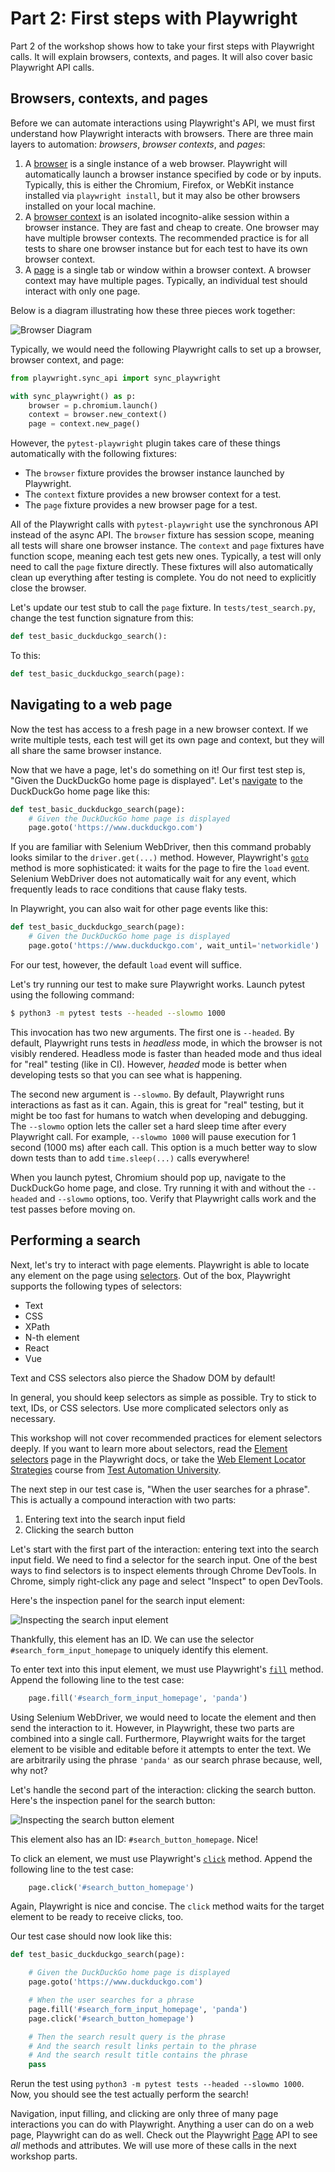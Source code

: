 # Part 2: First steps with Playwright

Part 2 of the workshop shows how to take your first steps with Playwright calls.
It will explain browsers, contexts, and pages.
It will also cover basic Playwright API calls.


## Browsers, contexts, and pages

Before we can automate interactions using Playwright's API, we must first understand how Playwright interacts with browsers.
There are three main layers to automation: *browsers*, *browser contexts*, and *pages*:

1. A [browser](https://playwright.dev/python/docs/browsers/)
   is a single instance of a web browser.
   Playwright will automatically launch a browser instance specified by code or by inputs.
   Typically, this is either the Chromium, Firefox, or WebKit instance installed via `playwright install`,
   but it may also be other browsers installed on your local machine.
2. A [browser context](https://playwright.dev/python/docs/browser-contexts/)
   is an isolated incognito-alike session within a browser instance.
   They are fast and cheap to create.
   One browser may have multiple browser contexts.
   The recommended practice is for all tests to share one browser instance but for each test to have its own browser context.
3. A [page](https://playwright.dev/python/docs/pages/)
   is a single tab or window within a browser context.
   A browser context may have multiple pages.
   Typically, an individual test should interact with only one page.

Below is a diagram illustrating how these three pieces work together:

![Browser Diagram](images/browser-diagram.png)

Typically, we would need the following Playwright calls to set up a browser, browser context, and page:

```python
from playwright.sync_api import sync_playwright

with sync_playwright() as p:
    browser = p.chromium.launch()
    context = browser.new_context()
    page = context.new_page()
```

However, the `pytest-playwright` plugin takes care of these things automatically with the following fixtures:

* The `browser` fixture provides the browser instance launched by Playwright.
* The `context` fixture provides a new browser context for a test.
* The `page` fixture provides a new browser page for a test.

All of the Playwright calls with `pytest-playwright` use the synchronous API instead of the async API.
The `browser` fixture has session scope, meaning all tests will share one browser instance.
The `context` and `page` fixtures have function scope, meaning each test gets new ones.
Typically, a test will only need to call the `page` fixture directly.
These fixtures will also automatically clean up everything after testing is complete.
You do not need to explicitly close the browser.

Let's update our test stub to call the `page` fixture.
In `tests/test_search.py`, change the test function signature from this:

```python
def test_basic_duckduckgo_search():
```

To this:

```python
def test_basic_duckduckgo_search(page):
```


## Navigating to a web page

Now the test has access to a fresh page in a new browser context.
If we write multiple tests, each test will get its own page and context,
but they will all share the same browser instance.

Now that we have a page, let's do something on it!
Our first test step is, "Given the DuckDuckGo home page is displayed".
Let's [navigate](https://playwright.dev/python/docs/navigations) to the DuckDuckGo home page like this:

```python
def test_basic_duckduckgo_search(page):
    # Given the DuckDuckGo home page is displayed
    page.goto('https://www.duckduckgo.com')
```

If you are familiar with Selenium WebDriver, then this command probably looks similar to the `driver.get(...)` method.
However, Playwright's [`goto`](https://playwright.dev/python/docs/api/class-page#page-goto) method is more sophisticated:
it waits for the page to fire the `load` event.
Selenium WebDriver does not automatically wait for any event,
which frequently leads to race conditions that cause flaky tests.

In Playwright, you can also wait for other page events like this:

```python
def test_basic_duckduckgo_search(page):
    # Given the DuckDuckGo home page is displayed
    page.goto('https://www.duckduckgo.com', wait_until='networkidle')
```

For our test, however, the default `load` event will suffice.

Let's try running our test to make sure Playwright works.
Launch pytest using the following command:

```bash
$ python3 -m pytest tests --headed --slowmo 1000
```

This invocation has two new arguments.
The first one is `--headed`.
By default, Playwright runs tests in *headless* mode, in which the browser is not visibly rendered.
Headless mode is faster than headed mode and thus ideal for "real" testing (like in CI).
However, *headed* mode is better when developing tests so that you can see what is happening.

The second new argument is `--slowmo`.
By default, Playwright runs interactions as fast as it can.
Again, this is great for "real" testing, but it might be too fast for humans to watch when developing and debugging.
The `--slowmo` option lets the caller set a hard sleep time after every Playwright call.
For example, `--slowmo 1000` will pause execution for 1 second (1000 ms) after each call.
This option is a much better way to slow down tests than to add `time.sleep(...)` calls everywhere!

When you launch pytest, Chromium should pop up, navigate to the DuckDuckGo home page, and close.
Try running it with and without the `--headed` and `--slowmo` options, too.
Verify that Playwright calls work and the test passes before moving on.


## Performing a search

Next, let's try to interact with page elements.
Playwright is able to locate any element on the page using [selectors](https://playwright.dev/python/docs/selectors).
Out of the box, Playwright supports the following types of selectors:

* Text
* CSS
* XPath
* N-th element
* React
* Vue

Text and CSS selectors also pierce the Shadow DOM by default!

In general, you should keep selectors as simple as possible.
Try to stick to text, IDs, or CSS selectors.
Use more complicated selectors only as necessary.

This workshop will not cover recommended practices for element selectors deeply.
If you want to learn more about selectors,
read the [Element selectors](https://playwright.dev/python/docs/selectors) page in the Playwright docs,
or take the [Web Element Locator Strategies](https://testautomationu.applitools.com/web-element-locator-strategies/) course
from [Test Automation University](https://testautomationu.applitools.com/).

The next step in our test case is, "When the user searches for a phrase".
This is actually a compound interaction with two parts:

1. Entering text into the search input field
2. Clicking the search button

Let's start with the first part of the interaction: entering text into the search input field.
We need to find a selector for the search input.
One of the best ways to find selectors is to inspect elements through Chrome DevTools.
In Chrome, simply right-click any page and select "Inspect" to open DevTools.

Here's the inspection panel for the search input element:

![Inspecting the search input element](images/inspect-search-input.png)

Thankfully, this element has an ID.
We can use the selector `#search_form_input_homepage` to uniquely identify this element.

To enter text into this input element, we must use Playwright's
[`fill`](https://playwright.dev/python/docs/api/class-page#page-fill) method.
Append the following line to the test case:

```python
    page.fill('#search_form_input_homepage', 'panda')
```

Using Selenium WebDriver, we would need to locate the element and then send the interaction to it.
However, in Playwright, these two parts are combined into a single call.
Furthermore, Playwright waits for the target element to be visible and editable before it attempts to enter the text.
We are arbitrarily using the phrase `'panda'` as our search phrase because, well, why not?

Let's handle the second part of the interaction: clicking the search button.
Here's the inspection panel for the search button:

![Inspecting the search button element](images/inspect-search-button.png)

This element also has an ID: `#search_button_homepage`. Nice!

To click an element, we must use Playwright's
[`click`](https://playwright.dev/python/docs/api/class-page#page-click) method.
Append the following line to the test case:

```python
    page.click('#search_button_homepage')
```

Again, Playwright is nice and concise.
The `click` method waits for the target element to be ready to receive clicks, too.

Our test case should now look like this:

```python
def test_basic_duckduckgo_search(page):

    # Given the DuckDuckGo home page is displayed
    page.goto('https://www.duckduckgo.com')

    # When the user searches for a phrase
    page.fill('#search_form_input_homepage', 'panda')
    page.click('#search_button_homepage')

    # Then the search result query is the phrase
    # And the search result links pertain to the phrase
    # And the search result title contains the phrase
    pass
```

Rerun the test using `python3 -m pytest tests --headed --slowmo 1000`.
Now, you should see the test actually perform the search!

Navigation, input filling, and clicking are only three of many page interactions you can do with Playwright.
Anything a user can do on a web page, Playwright can do as well.
Check out the Playwright [Page](https://playwright.dev/python/docs/api/class-page) API to see *all* methods and attributes.
We will use more of these calls in the next workshop parts.
